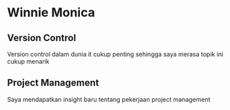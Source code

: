 # Winnie Monica

## Version Control
Version control dalam dunia it cukup penting sehingga saya merasa topik ini cukup menarik

## Project Management
Saya mendapatkan insight baru tentang pekerjaan project management 